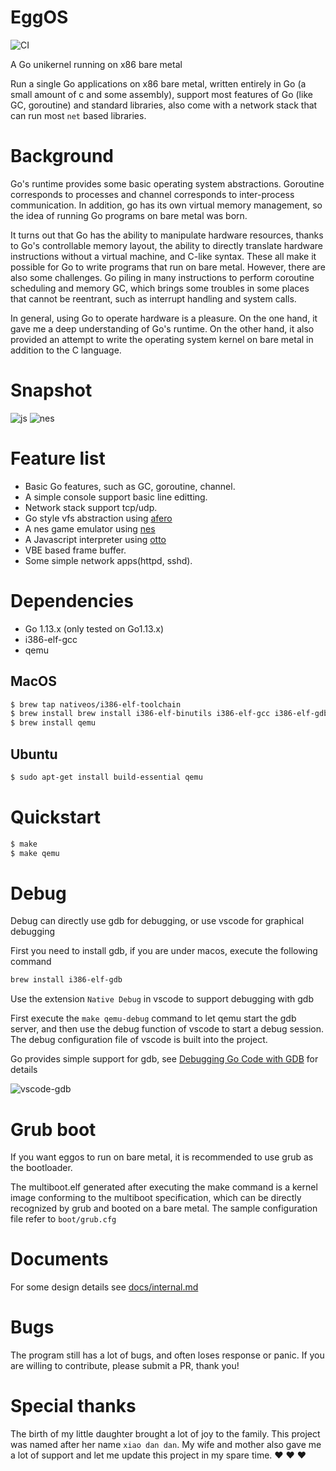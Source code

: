 # EggOS

![CI](https://github.com/icexin/eggos/workflows/CI/badge.svg)

A Go unikernel running on x86 bare metal

Run a single Go applications on x86 bare metal, written entirely in Go (a small amount of c and some assembly), support most features of Go (like GC, goroutine) and standard libraries, also come with a network stack that can run most `net` based libraries.

# Background

Go's runtime provides some basic operating system abstractions. Goroutine corresponds to processes and channel corresponds to inter-process communication. In addition, go has its own virtual memory management, so the idea of running Go programs on bare metal was born.

It turns out that Go has the ability to manipulate hardware resources, thanks to Go's controllable memory layout, the ability to directly translate hardware instructions without a virtual machine, and C-like syntax. These all make it possible for Go to write programs that run on bare metal.
However, there are also some challenges. Go piling in many instructions to perform coroutine scheduling and memory GC, which brings some troubles in some places that cannot be reentrant, such as interrupt handling and system calls.

In general, using Go to operate hardware is a pleasure. On the one hand, it gave me a deep understanding of Go's runtime. On the other hand, it also provided an attempt to write the operating system kernel on bare metal in addition to the C language.

# Snapshot

![js](https://i.imgur.com/Canhd8D.gif)
![nes](https://i.imgur.com/WugXcTk.gif)


# Feature list

- Basic Go features, such as GC, goroutine, channel.
- A simple console support basic line editting.
- Network stack support tcp/udp.
- Go style vfs abstraction using [afero](https://github.com/spf13/afero)
- A nes game emulator using [nes](https://github.com/fogleman/nes)
- A Javascript interpreter using [otto](https://github.com/robertkrimen/otto)
- VBE based frame buffer.
- Some simple network apps(httpd, sshd).


# Dependencies

- Go 1.13.x (only tested on Go1.13.x)
- i386-elf-gcc
- qemu

## MacOS

``` bash
$ brew tap nativeos/i386-elf-toolchain
$ brew install brew install i386-elf-binutils i386-elf-gcc i386-elf-gdb
$ brew install qemu
```

## Ubuntu

``` bash
$ sudo apt-get install build-essential qemu
```

# Quickstart

``` bash
$ make
$ make qemu
```

# Debug

Debug can directly use gdb for debugging, or use vscode for graphical debugging

First you need to install gdb, if you are under macos, execute the following command

``` bash
brew install i386-elf-gdb
```

Use the extension `Native Debug` in vscode to support debugging with gdb

First execute the `make qemu-debug` command to let qemu start the gdb server, and then use the debug function of vscode to start a debug session. The debug configuration file of vscode is built into the project.

Go provides simple support for gdb, see [Debugging Go Code with GDB](https://golang.org/doc/gdb) for details

![vscode-gdb](https://i.imgur.com/KIg6l5A.png)

# Grub boot

If you want eggos to run on bare metal, it is recommended to use grub as the bootloader.

The multiboot.elf generated after executing the make command is a kernel image conforming to the multiboot specification, which can be directly recognized by grub and booted on a bare metal. The sample configuration file refer to `boot/grub.cfg`

# Documents

For some design details see [docs/internal.md](docs/internal.md)

# Bugs

The program still has a lot of bugs, and often loses response or panic. If you are willing to contribute, please submit a PR, thank you!

# Special thanks

The birth of my little daughter brought a lot of joy to the family. This project was named after her name `xiao dan dan`. My wife and mother also gave me a lot of support and let me update this project in my spare time. :heart: :heart: :heart: